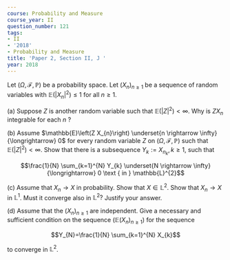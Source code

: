 ```yaml
---
course: Probability and Measure
course_year: II
question_number: 121
tags:
- II
- '2018'
- Probability and Measure
title: 'Paper 2, Section II, J '
year: 2018
---
```




Let $(\Omega, \mathcal{F}, \mathbb{P})$ be a probability space. Let $\left(X_{n}\right)_{n \geqslant 1}$ be a sequence of random variables with $\mathbb{E}\left(\left|X_{n}\right|^{2}\right) \leqslant 1$ for all $n \geqslant 1$.

(a) Suppose $Z$ is another random variable such that $\mathbb{E}\left(|Z|^{2}\right)<\infty$. Why is $Z X_{n}$ integrable for each $n$ ?

(b) Assume $\mathbb{E}\left(Z X_{n}\right) \underset{n \rightarrow \infty}{\longrightarrow} 0$ for every random variable $Z$ on $(\Omega, \mathcal{F}, \mathbb{P})$ such that $\mathbb{E}\left(|Z|^{2}\right)<\infty$. Show that there is a subsequence $Y_{k}:=X_{n_{k}}, k \geqslant 1$, such that

$$\frac{1}{N} \sum_{k=1}^{N} Y_{k} \underset{N \rightarrow \infty}{\longrightarrow} 0 \text { in } \mathbb{L}^{2}$$

(c) Assume that $X_{n} \rightarrow X$ in probability. Show that $X \in \mathbb{L}^{2}$. Show that $X_{n} \rightarrow X$ in $\mathbb{L}^{1}$. Must it converge also in $\mathbb{L}^{2} ?$ Justify your answer.

(d) Assume that the $\left(X_{n}\right)_{n \geqslant 1}$ are independent. Give a necessary and sufficient condition on the sequence $\left(\mathbb{E}\left(X_{n}\right)_{n \geqslant 1}\right)$ for the sequence

$$Y_{N}=\frac{1}{N} \sum_{k=1}^{N} X_{k}$$

to converge in $\mathbb{L}^{2}$.